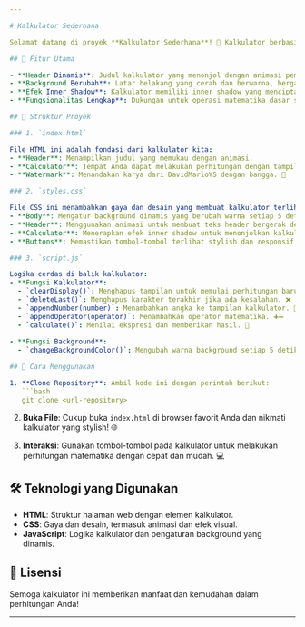 ```yaml
---

# Kalkulator Sederhana

Selamat datang di proyek **Kalkulator Sederhana**! 🎉 Kalkulator berbasis web ini menggabungkan desain modern dengan fungsionalitas praktis, memungkinkan Anda melakukan perhitungan matematika dengan gaya. 🚀

## 🌟 Fitur Utama

- **Header Dinamis**: Judul kalkulator yang menonjol dengan animasi pembesaran dan pengecilan yang menarik. 📈📉
- **Background Berubah**: Latar belakang yang cerah dan berwarna, berganti-ganti setiap beberapa detik untuk memberikan tampilan segar dan dinamis. 🌈✨
- **Efek Inner Shadow**: Kalkulator memiliki inner shadow yang menciptakan tampilan 3D, membuatnya lebih mencolok dan menarik. 🕶️
- **Fungsionalitas Lengkap**: Dukungan untuk operasi matematika dasar seperti penjumlahan, pengurangan, perkalian, dan pembagian. 🔢

## 📁 Struktur Proyek

### 1. `index.html`

File HTML ini adalah fondasi dari kalkulator kita:
- **Header**: Menampilkan judul yang memukau dengan animasi.
- **Calculator**: Tempat Anda dapat melakukan perhitungan dengan tampilan yang intuitif.
- **Watermark**: Menandakan karya dari DavidMarioYS dengan bangga. 🎨

### 2. `styles.css`

File CSS ini menambahkan gaya dan desain yang membuat kalkulator terlihat hebat:
- **Body**: Mengatur background dinamis yang berubah warna setiap 5 detik. 🌟
- **Header**: Menggunakan animasi untuk membuat teks header bergerak dengan cara yang menawan. 🔄
- **Calculator**: Menerapkan efek inner shadow untuk menonjolkan kalkulator. 💫
- **Buttons**: Memastikan tombol-tombol terlihat stylish dan responsif.

### 3. `script.js`

Logika cerdas di balik kalkulator:
- **Fungsi Kalkulator**:
  - `clearDisplay()`: Menghapus tampilan untuk memulai perhitungan baru. 🧹
  - `deleteLast()`: Menghapus karakter terakhir jika ada kesalahan. ❌
  - `appendNumber(number)`: Menambahkan angka ke tampilan kalkulator. 🔢
  - `appendOperator(operator)`: Menambahkan operator matematika. ➕➖
  - `calculate()`: Menilai ekspresi dan memberikan hasil. 🎯
  
- **Fungsi Background**:
  - `changeBackgroundColor()`: Mengubah warna background setiap 5 detik, memastikan tampilan tetap segar. 🎨

## 🚀 Cara Menggunakan

1. **Clone Repository**: Ambil kode ini dengan perintah berikut:
   ```bash
   git clone <url-repository>
   ```
   
2. **Buka File**: Cukup buka `index.html` di browser favorit Anda dan nikmati kalkulator yang stylish! 🌐

3. **Interaksi**: Gunakan tombol-tombol pada kalkulator untuk melakukan perhitungan matematika dengan cepat dan mudah. 💻

## 🛠 Teknologi yang Digunakan

- **HTML**: Struktur halaman web dengan elemen kalkulator.
- **CSS**: Gaya dan desain, termasuk animasi dan efek visual.
- **JavaScript**: Logika kalkulator dan pengaturan background yang dinamis.

## 📜 Lisensi

Semoga kalkulator ini memberikan manfaat dan kemudahan dalam perhitungan Anda!

---
```

